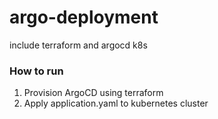 # argo-deployment
include terraform and argocd k8s

### How to run
1. Provision ArgoCD using terraform
2. Apply application.yaml to kubernetes cluster
